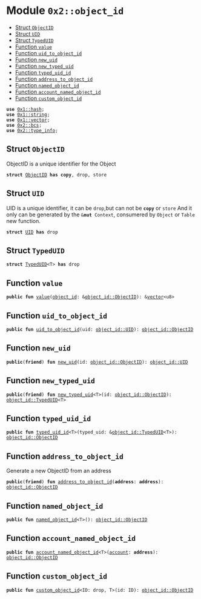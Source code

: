 
<a name="0x2_object_id"></a>

# Module `0x2::object_id`



-  [Struct `ObjectID`](#0x2_object_id_ObjectID)
-  [Struct `UID`](#0x2_object_id_UID)
-  [Struct `TypedUID`](#0x2_object_id_TypedUID)
-  [Function `value`](#0x2_object_id_value)
-  [Function `uid_to_object_id`](#0x2_object_id_uid_to_object_id)
-  [Function `new_uid`](#0x2_object_id_new_uid)
-  [Function `new_typed_uid`](#0x2_object_id_new_typed_uid)
-  [Function `typed_uid_id`](#0x2_object_id_typed_uid_id)
-  [Function `address_to_object_id`](#0x2_object_id_address_to_object_id)
-  [Function `named_object_id`](#0x2_object_id_named_object_id)
-  [Function `account_named_object_id`](#0x2_object_id_account_named_object_id)
-  [Function `custom_object_id`](#0x2_object_id_custom_object_id)


<pre><code><b>use</b> <a href="">0x1::hash</a>;
<b>use</b> <a href="">0x1::string</a>;
<b>use</b> <a href="">0x1::vector</a>;
<b>use</b> <a href="bcs.md#0x2_bcs">0x2::bcs</a>;
<b>use</b> <a href="type_info.md#0x2_type_info">0x2::type_info</a>;
</code></pre>



<a name="0x2_object_id_ObjectID"></a>

## Struct `ObjectID`

ObjectID is a unique identifier for the Object


<pre><code><b>struct</b> <a href="object_id.md#0x2_object_id_ObjectID">ObjectID</a> <b>has</b> <b>copy</b>, drop, store
</code></pre>



<a name="0x2_object_id_UID"></a>

## Struct `UID`

UID is a unique identifier, it can be <code>drop</code>,but can not be <code><b>copy</b></code> or <code>store</code>
And it only can be generated by the <code>&<b>mut</b> Context</code>, consumered by <code>Object</code> or <code>Table</code> new function.


<pre><code><b>struct</b> <a href="object_id.md#0x2_object_id_UID">UID</a> <b>has</b> drop
</code></pre>



<a name="0x2_object_id_TypedUID"></a>

## Struct `TypedUID`



<pre><code><b>struct</b> <a href="object_id.md#0x2_object_id_TypedUID">TypedUID</a>&lt;T&gt; <b>has</b> drop
</code></pre>



<a name="0x2_object_id_value"></a>

## Function `value`



<pre><code><b>public</b> <b>fun</b> <a href="object_id.md#0x2_object_id_value">value</a>(<a href="object_id.md#0x2_object_id">object_id</a>: &<a href="object_id.md#0x2_object_id_ObjectID">object_id::ObjectID</a>): &<a href="">vector</a>&lt;u8&gt;
</code></pre>



<a name="0x2_object_id_uid_to_object_id"></a>

## Function `uid_to_object_id`



<pre><code><b>public</b> <b>fun</b> <a href="object_id.md#0x2_object_id_uid_to_object_id">uid_to_object_id</a>(uid: <a href="object_id.md#0x2_object_id_UID">object_id::UID</a>): <a href="object_id.md#0x2_object_id_ObjectID">object_id::ObjectID</a>
</code></pre>



<a name="0x2_object_id_new_uid"></a>

## Function `new_uid`



<pre><code><b>public</b>(<b>friend</b>) <b>fun</b> <a href="object_id.md#0x2_object_id_new_uid">new_uid</a>(id: <a href="object_id.md#0x2_object_id_ObjectID">object_id::ObjectID</a>): <a href="object_id.md#0x2_object_id_UID">object_id::UID</a>
</code></pre>



<a name="0x2_object_id_new_typed_uid"></a>

## Function `new_typed_uid`



<pre><code><b>public</b>(<b>friend</b>) <b>fun</b> <a href="object_id.md#0x2_object_id_new_typed_uid">new_typed_uid</a>&lt;T&gt;(id: <a href="object_id.md#0x2_object_id_ObjectID">object_id::ObjectID</a>): <a href="object_id.md#0x2_object_id_TypedUID">object_id::TypedUID</a>&lt;T&gt;
</code></pre>



<a name="0x2_object_id_typed_uid_id"></a>

## Function `typed_uid_id`



<pre><code><b>public</b> <b>fun</b> <a href="object_id.md#0x2_object_id_typed_uid_id">typed_uid_id</a>&lt;T&gt;(typed_uid: &<a href="object_id.md#0x2_object_id_TypedUID">object_id::TypedUID</a>&lt;T&gt;): <a href="object_id.md#0x2_object_id_ObjectID">object_id::ObjectID</a>
</code></pre>



<a name="0x2_object_id_address_to_object_id"></a>

## Function `address_to_object_id`

Generate a new ObjectID from an address


<pre><code><b>public</b>(<b>friend</b>) <b>fun</b> <a href="object_id.md#0x2_object_id_address_to_object_id">address_to_object_id</a>(<b>address</b>: <b>address</b>): <a href="object_id.md#0x2_object_id_ObjectID">object_id::ObjectID</a>
</code></pre>



<a name="0x2_object_id_named_object_id"></a>

## Function `named_object_id`



<pre><code><b>public</b> <b>fun</b> <a href="object_id.md#0x2_object_id_named_object_id">named_object_id</a>&lt;T&gt;(): <a href="object_id.md#0x2_object_id_ObjectID">object_id::ObjectID</a>
</code></pre>



<a name="0x2_object_id_account_named_object_id"></a>

## Function `account_named_object_id`



<pre><code><b>public</b> <b>fun</b> <a href="object_id.md#0x2_object_id_account_named_object_id">account_named_object_id</a>&lt;T&gt;(<a href="account.md#0x2_account">account</a>: <b>address</b>): <a href="object_id.md#0x2_object_id_ObjectID">object_id::ObjectID</a>
</code></pre>



<a name="0x2_object_id_custom_object_id"></a>

## Function `custom_object_id`



<pre><code><b>public</b> <b>fun</b> <a href="object_id.md#0x2_object_id_custom_object_id">custom_object_id</a>&lt;ID: drop, T&gt;(id: ID): <a href="object_id.md#0x2_object_id_ObjectID">object_id::ObjectID</a>
</code></pre>
